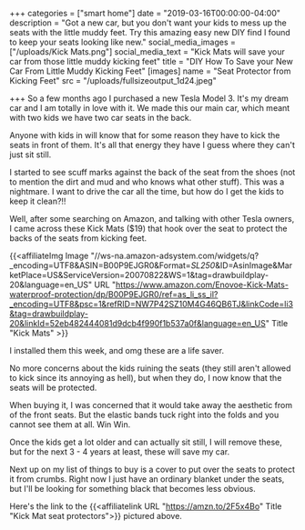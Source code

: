 +++
categories = ["smart home"]
date = "2019-03-16T00:00:00-04:00"
description = "Got a new car, but you don't want your kids to mess up the seats with the little muddy feet.  Try this amazing easy new DIY find I found to keep your seats looking like new."
social_media_images = ["/uploads/Kick Mats.png"]
social_media_text = "Kick Mats will save your car from those little muddy kicking feet"
title = "DIY How To Save your New Car From Little Muddy Kicking Feet"
[images]
name = "Seat Protector from Kicking Feet"
src = "/uploads/fullsizeoutput_1d24.jpeg"

+++
So a few months ago I purchased a new Tesla Model 3.  It's my dream car and I am totally in love with it.  We made this our main car, which meant with two kids we have two car seats in the back.

Anyone with kids in will know that for some reason they have to kick the seats in front of them.  It's all that energy they have I guess where they can't just sit still.

I started to see scuff marks against the back of the seat from the shoes (not to mention the dirt and mud and who knows what other stuff).  This was a nightmare.  I want to drive the car all the time, but how do I get the kids to keep it clean?!!  

Well, after some searching on Amazon, and talking with other Tesla owners, I came across these Kick Mats ($19) that hook over the seat to protect the backs of the seats from kicking feet.

{{<affiliateImg Image "//ws-na.amazon-adsystem.com/widgets/q?_encoding=UTF8&ASIN=B00P9EJGR0&Format=_SL250_&ID=AsinImage&MarketPlace=US&ServiceVersion=20070822&WS=1&tag=drawbuildplay-20&language=en_US" URL "https://www.amazon.com/Enovoe-Kick-Mats-waterproof-protection/dp/B00P9EJGR0/ref=as_li_ss_il?_encoding=UTF8&psc=1&refRID=NW7P42SZ10M4G46QB6TJ&linkCode=li3&tag=drawbuildplay-20&linkId=52eb482444081d9dcb4f990f1b537a0f&language=en_US" Title "Kick Mats" >}}

I installed them this week, and omg these are a life saver.

No more concerns about the kids ruining the seats (they still aren't allowed to kick since its annoying as hell), but when they do, I now know that the seats will be protected.

When buying it, I was concerned that it would take away the aesthetic from of the front seats.  But the elastic bands tuck right into the folds and you cannot see them at all.  Win Win.

Once the kids get a lot older and can actually sit still, I will remove these, but for the next 3 - 4 years at least, these will save my car.

Next up on my list of things to buy is a cover to put over the seats to protect it from crumbs.  Right now I just have an ordinary blanket under the seats, but I'll be looking for something black that becomes less obvious.

Here's the link to the {{<affiliatelink URL "https://amzn.to/2F5x4Bo" Title "Kick Mat seat protectors">}} pictured above.